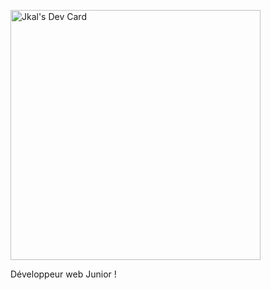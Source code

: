 <a href="https://app.daily.dev/Dray"><img src="https://api.daily.dev/devcards/b5f63bc977c74a66b1350a6fc90e5b65.png?r=828" width="400" alt="Jkal's Dev Card"/></a>

Développeur web Junior ! 
